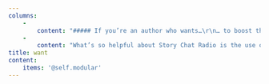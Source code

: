 ```yaml
---
columns:
    -
        content: "##### If you’re an author who wants…\r\n… to boost their writing and engage readers \r\n\r\n… a deeper understanding of tropes and how they function in stories  \r\n\r\n… to know when and how to subvert tropes—and when not to  \r\n\r\n… all of this to finally “click”\r\n\r\n##### then Trope Weekend is made for you!\r\n"
    -
        content: "What’s so helpful about Story Chat Radio is the use of commonly watched movies or shows and relating their structure to storytelling, which we as authors do. Besides the pleasant banter, there are some real, easy-to-see gems that relate to your writing in plot, characterization, story arc, and development. Well worth the listen.\r\n\r\n**_- Bruce Conord, author of the upcoming thriller, COME AND GET HER_**\r\n\r\nThe on-air critique I received of my query letter from Story Chat Radio helped me ditch the unnecessary and really tie down the specifics. The editors offered constructive and encouraging feedback, and I came away with a clear vision of how to best improve my work. I’m proud of the query letter I ended up with, and I’m grateful to Story Chat Radio for helping me get it there.\r\n\r\n**_- Genalea Barker_**\r\n"
title: want
content:
    items: '@self.modular'
---
```


